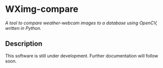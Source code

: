 # WXimg-compare

*A tool to compare weather-webcam images to a database using OpenCV, written in Python.*

## Description

This software is still under development. Further documentation will follow soon.
